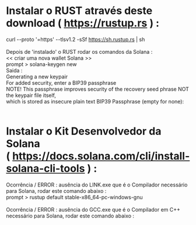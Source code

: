 # Instalar o RUST através deste download ( https://rustup.rs ) : <br>
curl --proto '=https' --tlsv1.2 -sSf https://sh.rustup.rs | sh
<br><br>
Depois de 'instalado' o RUST rodar os comandos da Solana : <br>
<<  criar  uma  nova  wallet  Solana  >>
<br>
prompt > solana-keygen new <br>
Saida : <br>
Generating a new keypair
<br>
For added security, enter a BIP39 passphrase
<br>
NOTE! This passphrase improves security of the recovery seed phrase NOT the
keypair file itself,<br> which is stored as insecure plain text BIP39 Passphrase (empty for none):
<br><br>

# Instalar o Kit Desenvolvedor da Solana <br> ( https://docs.solana.com/cli/install-solana-cli-tools ) :
Ocorrência / ERROR : ausência do LINK.exe que é o Compilador necessário para Solana, rodar este comando abaixo :
<br>
prompt > rustup default stable-x86_64-pc-windows-gnu
<br><br>
Ocorrência / ERROR : ausência do GCC.exe que é o Compilador em C++ necessário para Solana, rodar este comando abaixo :
